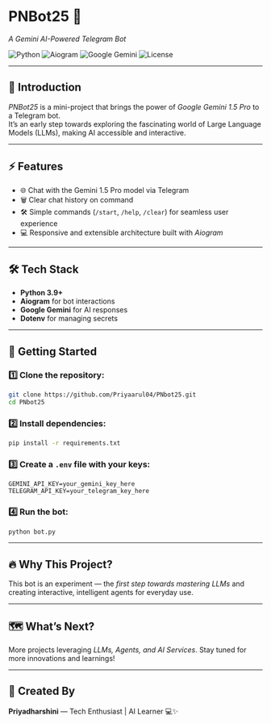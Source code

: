 
# PNBot25 🤖

*A Gemini AI-Powered Telegram Bot* 

![Python](https://img.shields.io/badge/Python-3.9+-blue.svg) ![Aiogram](https://img.shields.io/badge/Aiogram-3.0.0-ff69b4.svg) ![Google Gemini](https://img.shields.io/badge/Google%20Gemini-1.5%20Pro-orange) ![License](https://img.shields.io/badge/License-MIT-brightgreen)

---

## 📖 Introduction

*PNBot25* is a mini-project that brings the power of *Google Gemini 1.5 Pro* to a Telegram bot.  
It’s an early step towards exploring the fascinating world of Large Language Models (LLMs), making AI accessible and interactive.

---

## ⚡ Features

* 🌐 Chat with the Gemini 1.5 Pro model via Telegram  
* 🗑 Clear chat history on command  
* 🛠 Simple commands (`/start`, `/help`, `/clear`) for seamless user experience  
* 💻 Responsive and extensible architecture built with *Aiogram*

---

## 🛠 Tech Stack

* **Python 3.9+**  
* **Aiogram** for bot interactions  
* **Google Gemini** for AI responses  
* **Dotenv** for managing secrets

---

## 🚀 Getting Started

### 1️⃣ Clone the repository:
```bash
git clone https://github.com/Priyaarul04/PNbot25.git
cd PNbot25
````

### 2️⃣ Install dependencies:

```bash
pip install -r requirements.txt
```

### 3️⃣ Create a `.env` file with your keys:

```env
GEMINI_API_KEY=your_gemini_key_here
TELEGRAM_API_KEY=your_telegram_key_here
```

### 4️⃣ Run the bot:

```bash
python bot.py
```

---

## 🔥 Why This Project?

This bot is an experiment — the *first step towards mastering LLMs* and creating interactive, intelligent agents for everyday use.

---

## 🗺 What’s Next?

More projects leveraging *LLMs, Agents, and AI Services*.
Stay tuned for more innovations and learnings!

---

## 👋 Created By

**Priyadharshini** — Tech Enthusiast | AI Learner 💻✨
